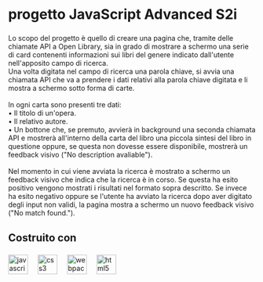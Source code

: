 <h1 align="left">progetto  JavaScript Advanced S2i</h1>

###

<p align="left">Lo scopo del progetto è quello di creare una pagina che, tramite delle chiamate API a Open Library, sia in grado di mostrare a schermo una serie di card contenenti informazioni sui libri del genere indicato dall'utente nell'apposito campo di ricerca.<br>Una volta digitata nel campo di ricerca una parola chiave, si avvia una chiamata API che va a prendere i dati relativi alla parola chiave digitata e li mostra a schermo sotto forma di carte.<br><br>In ogni carta sono presenti tre dati:<br>    • Il titolo di un'opera.<br>    • Il relativo autore.<br>    • Un bottone che, se premuto, avvierà in background una seconda chiamata API e mostrerà all'interno della carta del libro una piccola sintesi del libro in questione oppure, se questa non dovesse essere disponibile, mostrerà un  feedback visivo ("No description avaliable").<br><br>Nel momento in cui viene avviata la ricerca è mostrato a schermo un feedback visivo che indica che la ricerca è in corso. Se questa ha esito positivo vengono mostrati i risultati nel formato sopra descritto. Se invece ha esito negativo oppure se l'utente ha avviato la ricerca dopo aver digitato degli input non validi, la pagina mostra a schermo un nuovo feedback visivo ("No match found.").</p>

###

<p align="left"></p>

###

<h2 align="left">Costruito con</h2>

###

<div align="left">
  <img src="https://cdn.jsdelivr.net/gh/devicons/devicon/icons/javascript/javascript-original.svg" height="40" alt="javascript logo"  />
  <img width="12" />
  <img src="https://cdn.jsdelivr.net/gh/devicons/devicon/icons/css3/css3-original.svg" height="40" alt="css3 logo"  />
  <img width="12" />
  <img src="https://cdn.jsdelivr.net/gh/devicons/devicon/icons/webpack/webpack-original.svg" height="40" alt="webpack logo"  />
  <img width="12" />
  <img src="https://cdn.jsdelivr.net/gh/devicons/devicon/icons/html5/html5-original.svg" height="40" alt="html5 logo"  />
</div>

###

<h2 align="left"></h2>

###
